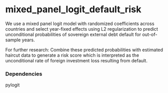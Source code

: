 # mixed_panel_logit_default_risk
We use a mixed panel logit model with randomized coefficients across countries and select year-fixed effects using L2 regularization to predict unconditional probabilities of sovereign external debt default for out-of-sample years. 

For further research: Combine these predicted probabilities with estimated haircut data to generate a risk score which is interpreted as the unconditional rate of foreign investment loss resulting from default. 

### Dependencies
pylogit
